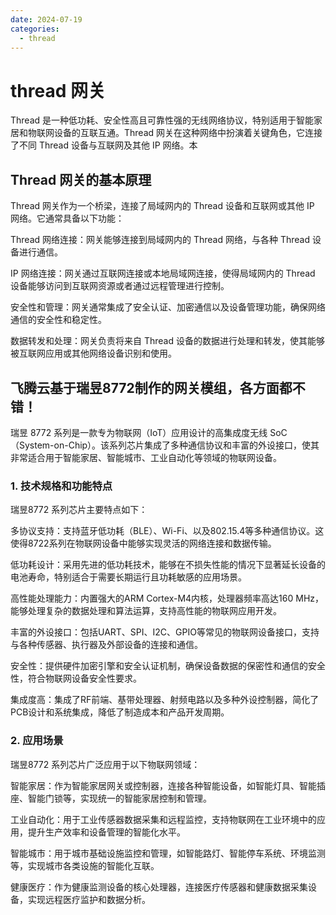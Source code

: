 ```yaml
---
date: 2024-07-19
categories:
  - thread
---
```


# thread 网关

<!-- more -->
Thread 是一种低功耗、安全性高且可靠性强的无线网络协议，特别适用于智能家居和物联网设备的互联互通。Thread 网关在这种网络中扮演着关键角色，它连接了不同 Thread 设备与互联网及其他 IP 网络。本

## Thread 网关的基本原理
Thread 网关作为一个桥梁，连接了局域网内的 Thread 设备和互联网或其他 IP 网络。它通常具备以下功能：

Thread 网络连接：网关能够连接到局域网内的 Thread 网络，与各种 Thread 设备进行通信。

IP 网络连接：网关通过互联网连接或本地局域网连接，使得局域网内的 Thread 设备能够访问到互联网资源或者通过远程管理进行控制。

安全性和管理：网关通常集成了安全认证、加密通信以及设备管理功能，确保网络通信的安全性和稳定性。

数据转发和处理：网关负责将来自 Thread 设备的数据进行处理和转发，使其能够被互联网应用或其他网络设备识别和使用。

## 飞腾云基于瑞昱8772制作的网关模组，各方面都不错！

瑞昱 8772 系列是一款专为物联网（IoT）应用设计的高集成度无线 SoC（System-on-Chip）。该系列芯片集成了多种通信协议和丰富的外设接口，使其非常适合用于智能家居、智能城市、工业自动化等领域的物联网设备。

### 1. 技术规格和功能特点
瑞昱8772 系列芯片主要特点如下：

多协议支持：支持蓝牙低功耗（BLE）、Wi-Fi、以及802.15.4等多种通信协议。这使得8722系列在物联网设备中能够实现灵活的网络连接和数据传输。

低功耗设计：采用先进的低功耗技术，能够在不损失性能的情况下显著延长设备的电池寿命，特别适合于需要长期运行且功耗敏感的应用场景。

高性能处理能力：内置强大的ARM Cortex-M4内核，处理器频率高达160 MHz，能够处理复杂的数据处理和算法运算，支持高性能的物联网应用开发。

丰富的外设接口：包括UART、SPI、I2C、GPIO等常见的物联网设备接口，支持与各种传感器、执行器及外部设备的连接和通信。

安全性：提供硬件加密引擎和安全认证机制，确保设备数据的保密性和通信的安全性，符合物联网设备安全性要求。

集成度高：集成了RF前端、基带处理器、射频电路以及多种外设控制器，简化了PCB设计和系统集成，降低了制造成本和产品开发周期。

### 2. 应用场景
瑞昱8772 系列芯片广泛应用于以下物联网领域：

智能家居：作为智能家居网关或控制器，连接各种智能设备，如智能灯具、智能插座、智能门锁等，实现统一的智能家居控制和管理。

工业自动化：用于工业传感器数据采集和远程监控，支持物联网在工业环境中的应用，提升生产效率和设备管理的智能化水平。

智能城市：用于城市基础设施监控和管理，如智能路灯、智能停车系统、环境监测等，实现城市各类设施的智能化互联。

健康医疗：作为健康监测设备的核心处理器，连接医疗传感器和健康数据采集设备，实现远程医疗监护和数据分析。